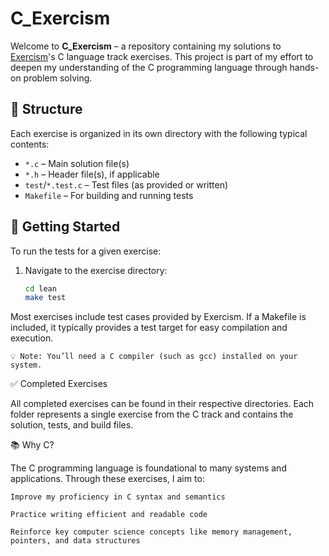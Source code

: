 # C_Exercism

Welcome to **C_Exercism** – a repository containing my solutions to [Exercism](https://exercism.org/tracks/c)'s C language track exercises. This project is part of my effort to deepen my understanding of the C programming language through hands-on problem solving.

## 📁 Structure

Each exercise is organized in its own directory with the following typical contents:

- `*.c` – Main solution file(s)
- `*.h` – Header file(s), if applicable
- `test`/`*.test.c` – Test files (as provided or written)
- `Makefile` – For building and running tests

## 🚀 Getting Started

To run the tests for a given exercise:

1. Navigate to the exercise directory:
   ```bash
   cd lean
   make test

Most exercises include test cases provided by Exercism. If a Makefile is included, it typically provides a test target for easy compilation and execution.

    💡 Note: You’ll need a C compiler (such as gcc) installed on your system.

✅ Completed Exercises

All completed exercises can be found in their respective directories. Each folder represents a single exercise from the C track and contains the solution, tests, and build files.

📚 Why C?

The C programming language is foundational to many systems and applications. Through these exercises, I aim to:

    Improve my proficiency in C syntax and semantics

    Practice writing efficient and readable code

    Reinforce key computer science concepts like memory management, pointers, and data structures
